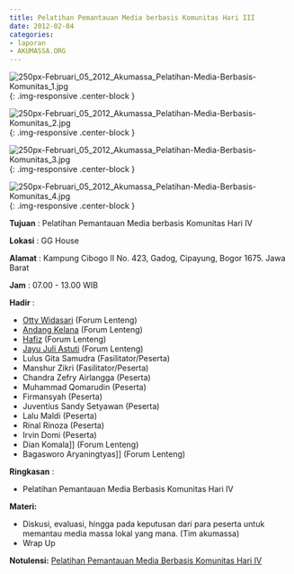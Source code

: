 ```yaml
---
title: Pelatihan Pemantauan Media berbasis Komunitas Hari III
date: 2012-02-04
categories:
- laporan
- AKUMASSA.ORG
---
```


![250px-Februari_05_2012_Akumassa_Pelatihan-Media-Berbasis-Komunitas_1.jpg](/uploads/250px-Februari_05_2012_Akumassa_Pelatihan-Media-Berbasis-Komunitas_1.jpg){: .img-responsive .center-block }

![250px-Februari_05_2012_Akumassa_Pelatihan-Media-Berbasis-Komunitas_2.jpg](/uploads/250px-Februari_05_2012_Akumassa_Pelatihan-Media-Berbasis-Komunitas_2.jpg){: .img-responsive .center-block }

![250px-Februari_05_2012_Akumassa_Pelatihan-Media-Berbasis-Komunitas_3.jpg](/uploads/250px-Februari_05_2012_Akumassa_Pelatihan-Media-Berbasis-Komunitas_3.jpg){: .img-responsive .center-block }

![250px-Februari_05_2012_Akumassa_Pelatihan-Media-Berbasis-Komunitas_4.jpg](/uploads/250px-Februari_05_2012_Akumassa_Pelatihan-Media-Berbasis-Komunitas_4.jpg){: .img-responsive .center-block }

**Tujuan** : Pelatihan Pemantauan Media berbasis Komunitas Hari IV

**Lokasi** : 	GG House

**Alamat** : Kampung Cibogo II No. 423, Gadog, Cipayung, Bogor 1675. Jawa Barat

**Jam** : 07.00 - 13.00 WIB 

**Hadir** : 
* [Otty Widasari](http://wiki.ciptamedia.org/wiki/Otty_Widasari) (Forum Lenteng)
* [Andang Kelana](http://wiki.ciptamedia.org/wiki/Andang_Kelana) (Forum Lenteng)
* [Hafiz](http://wiki.ciptamedia.org/wiki/Hafiz) (Forum Lenteng)
* [Jayu Juli Astuti](http://wiki.ciptamedia.org/wiki/Jayu_Juli_Astuti) (Forum Lenteng)
* Lulus Gita Samudra (Fasilitator/Peserta)
* Manshur Zikri (Fasilitator/Peserta) 
* Chandra Zefry Airlangga (Peserta)
* Muhammad Qomarudin (Peserta)
* Firmansyah (Peserta)
* Juventius Sandy Setyawan (Peserta)
* Lalu Maldi (Peserta)
* Rinal Rinoza (Peserta)
* Irvin Domi (Peserta)
* Dian Komala]] (Forum Lenteng)
* Bagasworo Aryaningtyas]] (Forum Lenteng)

**Ringkasan** : 
* Pelatihan Pemantauan Media Berbasis Komunitas Hari IV

**Materi:**
* Diskusi, evaluasi, hingga pada keputusan dari para peserta untuk memantau media massa lokal yang mana. (Tim akumassa)
* Wrap Up

**Notulensi:**
[Pelatihan Pemantauan Media Berbasis Komunitas Hari IV](http://akumassa.org/informasi/pelatihan-pemantauan-media-hari-ketiga/)
